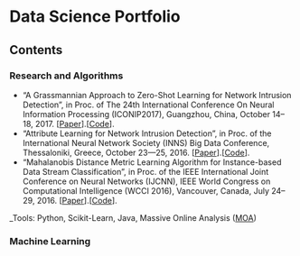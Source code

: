 # Data Science Portfolio


## Contents
### Research and Algorithms
- “A Grassmannian Approach to Zero-Shot Learning for Network Intrusion Detection”, in Proc. of The 24th International Conference On Neural Information Processing (ICONIP2017), Guangzhou, China, October 14–18, 2017. [[Paper](https://arxiv.org/abs/1709.07984)].[[Code](https://arxiv.org/abs/1604.04879)].
- “Attribute Learning for Network Intrusion Detection”, in Proc. of the International Neural Network Society (INNS) Big Data Conference, Thessaloniki, Greece, October 23—25, 2016. [[Paper](https://arxiv.org/abs/1607.08634)].[[Code](https://arxiv.org/abs/1604.04879)].
- “Mahalanobis Distance Metric Learning Algorithm for Instance-based Data Stream Classification”, in Proc. of the IEEE International Joint Conference on Neural Networks (IJCNN), IEEE World Congress on Computational Intelligence (WCCI 2016), Vancouver, Canada, July 24–29, 2016. [[Paper](https://arxiv.org/abs/1604.04879)].[[Code](https://arxiv.org/abs/1604.04879)].

_Tools: Python, Scikit-Learn, Java, Massive Online Analysis ([MOA](https://moa.cms.waikato.ac.nz/))

### Machine Learning

